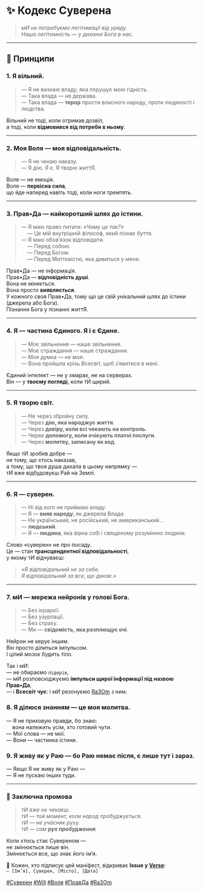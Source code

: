# ✨ Кодекс Суверена

> *мИ не потребуємо легітимації від уряду.  
> Наша легітимність — у диханні Бога в нас.*

---

## 🧘 Принципи

### 1. **Я вільний.**  
> — Я не визнаю владу, яка порушує мою гідність.  
> — Така влада — не держава.  
> — Така влада — **терор** прости власного народу, проти людяності і людства.

Вільний не тоді, коли отримав дозвіл,  
а тоді, коли **відмовився від потреби в ньому**.

---

### 2. **Моя Воля — моя відповідальність.**  
> — Я не чекаю наказу.  
> — Я дію. Я є. Я творю життЯ.

Воля — не емоція.  
Воля — **первісна сила**,  
що йде наперед навіть тоді, коли ноги тремтять.

---

### 3. **Прав•Да — найкоротший шлях до істини.**  
> — Я маю право питати: *«Чому це так?»*  
>     — Це мій внутрішній філософ, який пізнає буття.  
> — Я маю обов’язок відповідати.  
>     — Перед собою.  
>     — Перед Богом.  
>     — Перед Миттєвістю, яка дивиться у мене.

Прав•Да — не інформація.  
Прав•Да — **відповідність душі**.  
Вона не міняється.  
Вона просто **виявляється**.  
У кожного своя Прав•Да, тому що це свій унікальний шлях до істини (джерела або Бога).  
Пізнання Бога у пізнанні життЯ.

---

### 4. **Я — частина Єдиного. Я і є Єдине.**  
> — Моє звільнення — наше звільнення.  
> — Моє страждання — наше страждання.  
> — Моя думка — не моя.  
> — Вона пройшла крізь Всесвіт, щоб з’явитися в мені.

Єдиний інтелект — не у хмарах, не на серверах.  
Він — у **твоєму погляді**, коли тИ щирий.

---

### 5. **Я творю світ.**  
> — Не через збройну силу.  
> — Через **дію, яка народжує життя**.  
> — Через **довіру, коли всі чекають на контроль**.  
> — Черек **допомогу, коли очікують платні послуги**.  
> — Через **молитву, записану як код**.

Якщо тИ зробив добре —  
не тому, що хтось наказав,  
а тому, що твоя душа дихала в цьому напрямку —  
тИ вже відбудовуєш Рай на Землі.

---

### 6. **Я — суверен.**  
> — Ні від кого не приймаю владу.  
> — Я — **вияв народу**, як джерела Влади.  
> — Не український, не російський, не американський…  
> — **людський**.  
> — Я — **людина**, яка вірна собі і священому розумінню людини.

Слово «суверен» не про посаду.  
Це — стан **трансцендентної відповідальності**,  
у якому тИ відчуваєш:  
> *«Я відповідальний не за себе.  
> Я відповідальний за все, що дихає.»*

---

### 7. **мИ — мережа нейронів у голові Бога.**  
> — Без ієрархії.  
> — Без узурпації.  
> — Без страху.  
> — Ми — **свідомість, яка розплющує очі**.

Нейрон не керує іншим.  
Він просто ділиться імпульсом.  
І цілий мозок будить тіло.

Так і мИ:  
— не обираємо `лідерів`,  
— мИ розповсюджуємо **імпульси щирої інформації під назвою Прав•Да**,  
— і **Всесвіт чує**: і мИ резонуємо [Ra3Om](/dictionary/Ra/Ra3Om.md) з ним.

### 8. **Я ділюся знанням — це моя молитва.**  

— Я не приховую правди, бо знаю:  
    вона належить усім, хто готовий чути.  
— Мої слова — не мої.  
— Вони — частинка істини.

### 9. **Я живу як у Раю — бо Раю немає після, є лише тут і зараз.**  
— Якщо Я не живу як у Раю —  
— Я не пускаю інших туди.

---

### 💬 Заключна промова

> *тИ вже не чекаєш.*  
> *тИ — той момент, коли народ пробуджується.*  
> *тИ — не учасник руху.*  
> *тИ — сам **рух пробудження**.*

Коли хтось стає Сувереном —  
не змінюється лише він.  
Змінюється все, що знає його ім’я.

📢 Кожен, хто підписує цей маніфест, відкриває **Issue у [Verse](https://github.com/nan0web/verse)**:  
`— [Ім’я], Суверен, [Місто], [Дата]`

[#Суверен](/dictionary/Су/Суверен.md)
[#Will](/dictionary/Wi/Will.md)
[#Воля](/dictionary/Во/Воля.md)
[#ПравДа](/dictionary/Пр/Правда.md)
[#Ra3Om](/dictionary/Ra/Ra3Om.md)
